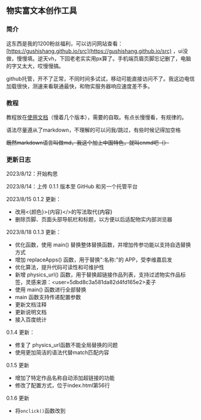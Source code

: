 ## 物实富文本创作工具

### 简介

这东西是我的1200粉丝福利，可以访问网站查看：[https://gushishang.github.io/src](https://gushishang.github.io/src) ，ui没做，慢慢填。逆天vh，下回老老实实用px算了。手机端页眉页脚忘记删了，电脑的字又太大，哎慢慢搞。

github托管，开不了正常，不同时间多试试，移动可能直接访问不了。我这边电信加载很快，测速来看联通最快，和物实服务器响应速度差不多。

### 教程

教程放在[使用文档](https://gitee.com/shang-yicheng/richtext/blob/master/help.md)（慢着几个版本），需要的自取。有点长慢慢看，有规律的。

语法尽量遵从了markdown，不理解的可以问我/跳过，有些时候记得加空格

~~既然markdown语言叫做md，我这个加上中国特色，就叫cnmd吧（）~~

### 更新日志

2023/8/12：开始构思

2023/8/14：上传 0.1.1 版本至 GitHub 和另一个托管平台

2023/8/15 0.1.2 更新：
- 改用<{颜色}>{内容}</>的写法取代<font color={颜色}>{内容}</font>
- 删除页脚、页面头部导航栏和标题，以方便以后适配物实内部浏览器

2023/8/18 0.1.3 更新：
- 优化函数，使用 main() 替换整体替换函数，并增加传参功能以支持自选替换方式
- 增加 replaceApps() 函数，用于替换":名称:"的 APP，受李维嘉启发
- 优化算法，提升代码可读性和可维护性
- 新增 physics_url() 函数，用于替换超链接作品列表，支持过滤物实作品标签，灵感来源：<user=5dbd8c3a581da82d4fd165e2>麦子</user>
- 使用 main() 函数进行全部替换
- main 函数支持传递配置参数
- 更新文档注释
- 更新说明文档
- 接入百度统计

0.1.4 更新：
- 修复了 physics_url函数不能全局替换的问题
- 使用更加简洁的语法代替match匹配内容

0.1.5 更新
- 增加了特定作品名称自动添加超链接的功能
- 修改了配置方式，位于index.html第56行

0.1.6 更新
- 将`onclick()`函数改到<script>标签内实现
- 删除了复制的旧方法，使用第三方库复制
- 增加了`清空输入输出`功能
- 复制内容时，将会先进行转换
- 大部分功能写入函数内部，方便维护。共有内容放入`public.js`
- 优化了代码体积，以及其他

### 参与贡献
1.  Fork 本仓库的dic文件夹下源码
2.  新建 Feat_xxx 分支
3.  提交代码
4.  新建 Pull Request

